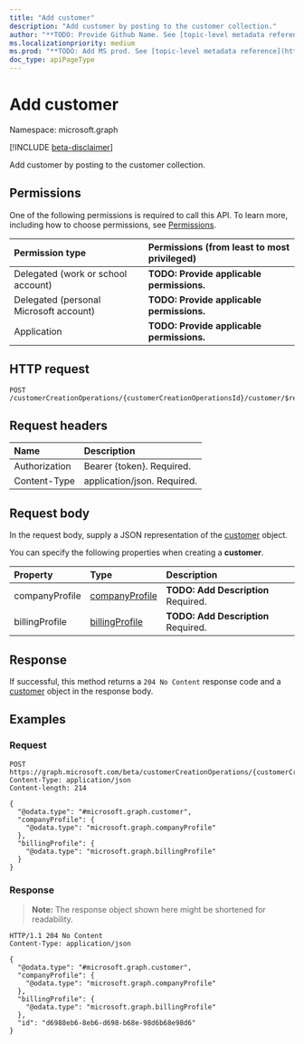 ```yaml
---
title: "Add customer"
description: "Add customer by posting to the customer collection."
author: "**TODO: Provide Github Name. See [topic-level metadata reference](https://msgo.azurewebsites.net/add/document/guidelines/metadata.html#topic-level-metadata)**"
ms.localizationpriority: medium
ms.prod: "**TODO: Add MS prod. See [topic-level metadata reference](https://msgo.azurewebsites.net/add/document/guidelines/metadata.html#topic-level-metadata)**"
doc_type: apiPageType
---
```


# Add customer
Namespace: microsoft.graph

[!INCLUDE [beta-disclaimer](../../includes/beta-disclaimer.md)]

Add customer by posting to the customer collection.

## Permissions
One of the following permissions is required to call this API. To learn more, including how to choose permissions, see [Permissions](/graph/permissions-reference).

|Permission type|Permissions (from least to most privileged)|
|:---|:---|
|Delegated (work or school account)|**TODO: Provide applicable permissions.**|
|Delegated (personal Microsoft account)|**TODO: Provide applicable permissions.**|
|Application|**TODO: Provide applicable permissions.**|

## HTTP request

<!-- {
  "blockType": "ignored"
}
-->
``` http
POST /customerCreationOperations/{customerCreationOperationsId}/customer/$ref
```

## Request headers
|Name|Description|
|:---|:---|
|Authorization|Bearer {token}. Required.|
|Content-Type|application/json. Required.|

## Request body
In the request body, supply a JSON representation of the [customer](../resources/customer.md) object.

You can specify the following properties when creating a **customer**.

|Property|Type|Description|
|:---|:---|:---|
|companyProfile|[companyProfile](../resources/companyprofile.md)|**TODO: Add Description** Required.|
|billingProfile|[billingProfile](../resources/billingprofile.md)|**TODO: Add Description** Required.|



## Response

If successful, this method returns a `204 No Content` response code and a [customer](../resources/customer.md) object in the response body.

## Examples

### Request
<!-- {
  "blockType": "request",
  "name": "create_customer_from_customers"
}
-->
``` http
POST https://graph.microsoft.com/beta/customerCreationOperations/{customerCreationOperationsId}/customer/$ref
Content-Type: application/json
Content-length: 214

{
  "@odata.type": "#microsoft.graph.customer",
  "companyProfile": {
    "@odata.type": "microsoft.graph.companyProfile"
  },
  "billingProfile": {
    "@odata.type": "microsoft.graph.billingProfile"
  }
}
```


### Response
>**Note:** The response object shown here might be shortened for readability.
<!-- {
  "blockType": "response",
  "truncated": true,
  "@odata.type": "microsoft.graph.customer"
}
-->
``` http
HTTP/1.1 204 No Content
Content-Type: application/json

{
  "@odata.type": "#microsoft.graph.customer",
  "companyProfile": {
    "@odata.type": "microsoft.graph.companyProfile"
  },
  "billingProfile": {
    "@odata.type": "microsoft.graph.billingProfile"
  },
  "id": "d6988eb6-8eb6-d698-b68e-98d6b68e98d6"
}
```


